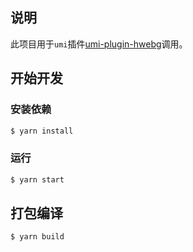 ## 说明

此项目用于`umi`插件[umi-plugin-hwebg](https://github.com/JinChengJoker/umi-plugin-hwebg)调用。


## 开始开发

### 安装依赖

```bash
$ yarn install
```

### 运行

```bash
$ yarn start
```


## 打包编译

```bash
$ yarn build
```